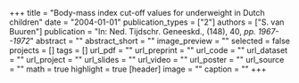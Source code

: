 +++
title = "Body-mass index cut-off values for underweight in Dutch children"
date = "2004-01-01"
publication_types = ["2"]
authors = ["S. van Buuren"]
publication = "In: Ned. Tijdschr. Geneeskd., (148), 40, _pp. 1967--1972_"
abstract = ""
abstract_short = ""
image_preview = ""
selected = false
projects = []
tags = []
url_pdf = ""
url_preprint = ""
url_code = ""
url_dataset = ""
url_project = ""
url_slides = ""
url_video = ""
url_poster = ""
url_source = ""
math = true
highlight = true
[header]
image = ""
caption = ""
+++
